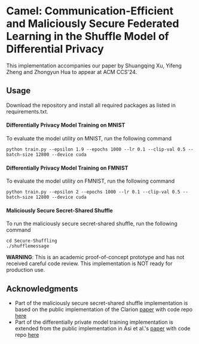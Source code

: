 # Camel: Communication-Efficient and Maliciously Secure Federated Learning in the Shuffle Model of Differential Privacy

This implementation accompanies our paper by Shuangqing Xu, Yifeng Zheng and Zhongyun Hua to appear at ACM CCS'24.

## Usage

Download the repository and install all required packages as listed in requirements.txt.

#### Differentially Privacy Model Training on MNIST

To evaluate the model utility on MNIST, run the following command

``` shell
python train.py --epsilon 1.9 --epochs 1000 --lr 0.1 --clip-val 0.5 --batch-size 12800 --device cuda
```

#### Differentially Privacy Model Training on FMNIST

To evaluate the model utility on FMNIST, run the following command

``` shell
python train.py --epsilon 2 --epochs 1000 --lr 0.1 --clip-val 0.5 --batch-size 12800 --device cuda
```

#### Maliciously Secure Secret-Shared Shuffle

To run the maliciously secure secret-shared shuffle, run the following command

``` shell
cd Secure-Shuffling
./shufflemessage
```

**WARNING**: This is an academic proof-of-concept prototype and has not received careful code review. This implementation is NOT ready for production use.

## Acknowledgments

- Part of the maliciously secure secret-shared shuffle implementation is based on the public implementation of the Clarion [paper](https://www.ndss-symposium.org/ndss-paper/auto-draft-243/) with code repo [here](https://github.com/SabaEskandarian/Clarion)
- Part of the differentially private model training implementation is extended from the public implementation in Asi et al.'s [paper](https://arxiv.org/abs/2306.04444) with code repo [here](https://github.com/apple/ml-projunit)